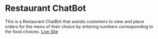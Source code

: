 # Restaurant ChatBot

This is a Restaurant ChatBot that assists customers to view and place orders for the menu of their choice by entering numbers corresponding to the food choices. <a href="https://restaurant-chatbot-boyt.onrender.com">Live Site</a>
